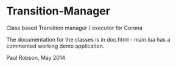 Transition-Manager
==================

Class based Transition manager / executor for Corona

The documentation for the classes is in doc.html - main.lua has a commented working demo application.

Paul Robson, May 2014
